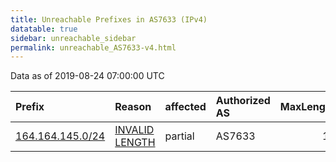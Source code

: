 ```yaml
---
title: Unreachable Prefixes in AS7633 (IPv4)
datatable: true
sidebar: unreachable_sidebar
permalink: unreachable_AS7633-v4.html
---
```


Data as of 2019-08-24 07:00:00 UTC


<div class="datatable-begin"></div>

| Prefix                                                     | Reason                                                                                                    | affected   | Authorized AS   |   MaxLength | Anchor                                       |   unreachable /24s |
|:-----------------------------------------------------------|:----------------------------------------------------------------------------------------------------------|:-----------|:----------------|------------:|:---------------------------------------------|-------------------:|
| [164.164.145.0/24](https://stat.ripe.net/164.164.145.0/24) | [INVALID LENGTH](https://rpki-validator.ripe.net/announcement-preview?asn=AS7633&prefix=164.164.145.0/24) | partial    | AS7633          |          16 | [APNIC](unreachable_APNIC_RPKI_Root-v4.html) |                  1 |

<div class="datatable-end"></div>